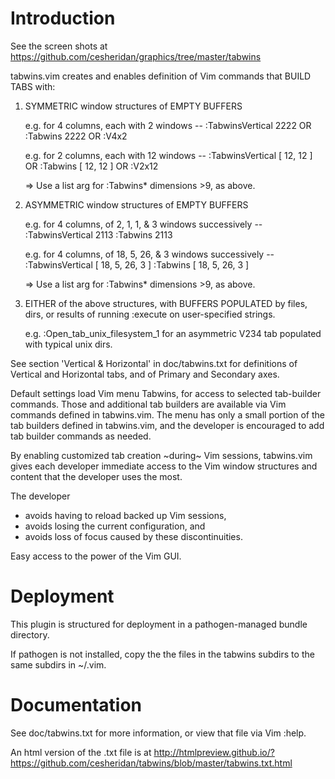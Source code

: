 # Introduction

See the screen shots at
  https://github.com/cesheridan/graphics/tree/master/tabwins


tabwins.vim creates and enables definition of Vim commands that 
BUILD TABS with: 

  1) SYMMETRIC  window structures of EMPTY BUFFERS  
  
     e.g. for 4 columns, each with 2 windows --
       :TabwinsVertical 2222  OR
       :Tabwins         2222  OR
       :V4x2

     e.g. for 2 columns, each with 12 windows --
        :TabwinsVertical [ 12, 12 ]  OR
        :Tabwins         [ 12, 12 ]  OR
        :V2x12

       => Use a list arg for :Tabwins* dimensions >9, as above. 


  2) ASYMMETRIC window structures of EMPTY BUFFERS 

     e.g. for 4 columns, of 2, 1, 1, & 3 windows successively --
       :TabwinsVertical 2113 
       :Tabwins         2113 

     e.g. for 4 columns, of 18, 5, 26, & 3 windows successively --
       :TabwinsVertical  [ 18, 5, 26, 3 ]
       :Tabwins          [ 18, 5, 26, 3 ]

       => Use a list arg for :Tabwins* dimensions >9, as above. 


  3) EITHER of the above structures, with BUFFERS POPULATED 
     by files, dirs, or results of running :execute on 
     user-specified strings. 

     e.g. :Open_tab_unix_filesystem_1 for an asymmetric V234 tab populated with typical unix dirs.


See section 'Vertical & Horizontal' in doc/tabwins.txt for definitions of 
Vertical and Horizontal tabs, and of Primary and Secondary axes.

Default settings load Vim menu Tabwins, for access to selected 
tab-builder commands.  Those and additional tab builders are 
available via Vim commands defined in tabwins.vim. The menu has 
only a small portion of the tab builders defined in tabwins.vim,
and the developer is encouraged to add tab builder commands as needed.

By enabling customized tab creation ~during~ Vim sessions, 
tabwins.vim gives each developer immediate access to the Vim 
window structures and content that the developer uses the most.

The developer 
  - avoids having to reload backed up Vim sessions,  
  - avoids losing the current configuration, and 
  - avoids loss of focus caused by these discontinuities.

Easy access to the power of the Vim GUI. 



# Deployment

This plugin is structured for deployment in a pathogen-managed
bundle directory.

If pathogen is not installed, copy the the files in the tabwins
subdirs to the same subdirs in ~/.vim.

# Documentation

See doc/tabwins.txt for more information, or view that file via
Vim :help.

An html version of the .txt file is at
http://htmlpreview.github.io/?https://github.com/cesheridan/tabwins/blob/master/tabwins.txt.html   
